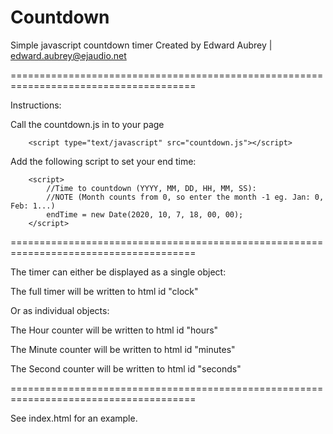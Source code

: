 # Countdown
Simple javascript countdown timer
Created by Edward Aubrey | edward.aubrey@ejaudio.net

======================================================================================

Instructions:

Call the countdown.js in to your page

        <script type="text/javascript" src="countdown.js"></script>
        
Add the following script to set your end time:

        <script>
            //Time to countdown (YYYY, MM, DD, HH, MM, SS):
            //NOTE (Month counts from 0, so enter the month -1 eg. Jan: 0, Feb: 1...)
            endTime = new Date(2020, 10, 7, 18, 00, 00);
        </script>
        
======================================================================================
        
The timer can either be displayed as a single object:

  The full timer will be written to html id "clock"
  
Or as individual objects:

  The Hour counter will be written to html id "hours"
  
  The Minute counter will be written to html id "minutes"
  
  The Second counter will be written to html id "seconds"
  
======================================================================================

See index.html for an example.
